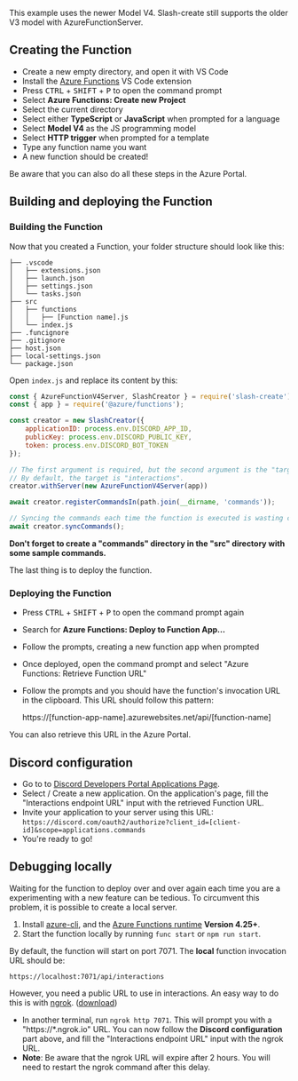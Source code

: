 
<warn>This example uses the newer Model V4. Slash-create still supports the older V3 model with AzureFunctionServer.</warn>

## Creating the Function

 - Create a new empty directory, and open it with VS Code
 - Install the [Azure Functions](https://marketplace.visualstudio.com/items?itemName=ms-azuretools.vscode-azurefunctions) VS Code extension
 - Press <kbd>CTRL</kbd> + <kbd>SHIFT</kbd> + <kbd>P</kbd> to open the command prompt
 - Select **Azure Functions: Create new Project**
 - Select the current directory
 - Select either **TypeScript** or **JavaScript** when prompted for a language
 - Select **Model V4** as the JS programming model
 - Select **HTTP trigger** when prompted for a template
 - Type any function name you want
 - A new function should be created!

 Be aware that you can also do all these steps in the Azure Portal.

## Building and deploying the Function


### Building the Function

Now that you created a Function, your folder structure should look like this:

```
├── .vscode
│   ├── extensions.json
│   ├── launch.json
│   ├── settings.json
│   └── tasks.json
├── src
│   ├── functions
│   │   ├── [Function name].js
│   └── index.js
├── .funcignore
├── .gitignore
├── host.json
├── local-settings.json
└── package.json
```

Open `index.js` and replace its content by this:

```js
const { AzureFunctionV4Server, SlashCreator } = require('slash-create');
const { app } = require('@azure/functions');

const creator = new SlashCreator({
    applicationID: process.env.DISCORD_APP_ID,
    publicKey: process.env.DISCORD_PUBLIC_KEY,
    token: process.env.DISCORD_BOT_TOKEN
});

// The first argument is required, but the second argument is the "target" or the name of the export.
// By default, the target is "interactions".
creator.withServer(new AzureFunctionV4Server(app))

await creator.registerCommandsIn(path.join(__dirname, 'commands'));

// Syncing the commands each time the function is executed is wasting computing time
await creator.syncCommands();

```

**Don't forget to create a "commands" directory in the "src" directory with some sample commands.**

The last thing is to deploy the function.

### Deploying the Function
 - Press <kbd>CTRL</kbd> + <kbd>SHIFT</kbd> + <kbd>P</kbd> to open the command prompt again
 - Search for **Azure Functions: Deploy to Function App...**
 - Follow the prompts, creating a new function app when prompted
 - Once deployed, open the command prompt and select "Azure Functions: Retrieve Function URL"
 - Follow the prompts and you should have the function's invocation URL in the clipboard. This URL should follow this pattern:

    https://[function-app-name].azurewebsites.net/api/[function-name]

You can also retrieve this URL in the Azure Portal.

## Discord configuration

- Go to to [Discord Developers Portal Applications Page](https://discord.com/developers/applications).
- Select / Create a new application. On the application's page, fill the "Interactions endpoint URL" input with the retrieved Function URL.
- Invite your application to your server using this URL: `https://discord.com/oauth2/authorize?client_id=[client-id]&scope=applications.commands`
- You're ready to go!

## Debugging locally
Waiting for the function to deploy over and over again each time you are a experimenting with a new feature can be tedious. To circumvent this problem, it is possible to create a local server.

1. Install [azure-cli](https://docs.microsoft.com/en-us/cli/azure/install-azure-cli), and the [Azure Functions runtime](https://docs.microsoft.com/en-us/azure/azure-functions/functions-run-local) **Version 4.25+**.
2. Start the function locally by running `func start` or `npm run start`.

By default, the function will start on port 7071. The **local** function invocation URL should be:

    https://localhost:7071/api/interactions

However, you need a public URL to use in interactions. An easy way to do this is with [ngrok](https://ngrok.com/). ([download](https://ngrok.com/download))
- In another terminal, run `ngrok http 7071`. This will prompt you with a "https://\*.ngrok.io" URL. You can now follow the **Discord configuration** part above, and fill the "Interactions endpoint URL" input with the ngrok URL.
- **Note**: Be aware that the ngrok URL will expire after 2 hours. You will need to restart the ngrok command after this delay.
